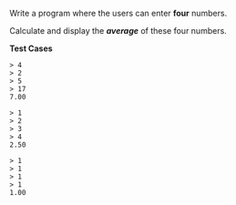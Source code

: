 Write a program where the users can enter **four** numbers.


Calculate and display the **_average_** of these four numbers. 

**Test Cases**
```
> 4
> 2
> 5
> 17
7.00
```
```
> 1
> 2
> 3
> 4
2.50
```
```
> 1
> 1
> 1
> 1
1.00
```